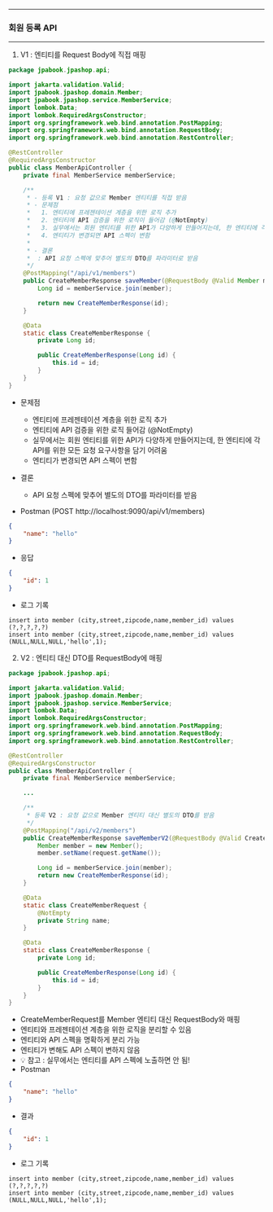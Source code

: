 -----
### 회원 등록 API
-----
1. V1 : 엔티티를 Request Body에 직접 매핑
```java
package jpabook.jpashop.api;

import jakarta.validation.Valid;
import jpabook.jpashop.domain.Member;
import jpabook.jpashop.service.MemberService;
import lombok.Data;
import lombok.RequiredArgsConstructor;
import org.springframework.web.bind.annotation.PostMapping;
import org.springframework.web.bind.annotation.RequestBody;
import org.springframework.web.bind.annotation.RestController;

@RestController
@RequiredArgsConstructor
public class MemberApiController {
    private final MemberService memberService;

    /**
     * - 등록 V1 : 요청 값으로 Member 엔티티를 직접 받음
     * - 문제점
     *   1. 엔티티에 프레젠테이션 계층을 위한 로직 추가
     *   2. 엔티티에 API 검증을 위한 로직이 들어감 (@NotEmpty)
     *   3. 실무에서는 회원 엔티티를 위한 API가 다양하게 만들어지는데, 한 엔티티에 각 API를 위한 모든 요청 요구사항을 담기는 어려움
     *   4. 엔티티가 변경되면 API 스펙이 변함
     *   
     * - 결론
     *  : API 요청 스펙에 맞추어 별도의 DTO를 파라미터로 받음
     */
    @PostMapping("/api/v1/members")
    public CreateMemberResponse saveMember(@RequestBody @Valid Member member) {
        Long id = memberService.join(member);

        return new CreateMemberResponse(id);
    }

    @Data
    static class CreateMemberResponse {
        private Long id;

        public CreateMemberResponse(Long id) {
            this.id = id;
        }
    }
}
```

   - 문제점
     + 엔티티에 프레젠테이션 계층을 위한 로직 추가
     + 엔티티에 API 검증을 위한 로직 들어감 (@NotEmpty)
     + 실무에서는 회원 엔티티를 위한 API가 다양하게 만들어지는데, 한 엔티티에 각 API를 위한 모든 요청 요구사항을 담기 어려움
     + 엔티티가 변경되면 API 스펙이 변함

   - 결론
     + API 요청 스펙에 맞추어 별도의 DTO를 파라미터를 받음

   - Postman (POST http://localhost:9090/api/v1/members)
```json
{
    "name": "hello"
}
```
   - 응답
```json
{
    "id": 1
}
```
  - 로그 기록
```
insert into member (city,street,zipcode,name,member_id) values (?,?,?,?,?)
insert into member (city,street,zipcode,name,member_id) values (NULL,NULL,NULL,'hello',1);
```

2. V2 : 엔티티 대신 DTO를 RequestBody에 매핑
```java
package jpabook.jpashop.api;

import jakarta.validation.Valid;
import jpabook.jpashop.domain.Member;
import jpabook.jpashop.service.MemberService;
import lombok.Data;
import lombok.RequiredArgsConstructor;
import org.springframework.web.bind.annotation.PostMapping;
import org.springframework.web.bind.annotation.RequestBody;
import org.springframework.web.bind.annotation.RestController;

@RestController
@RequiredArgsConstructor
public class MemberApiController {
    private final MemberService memberService;

    ...

    /**
     * 등록 V2 : 요청 값으로 Member 엔티티 대신 별도의 DTO를 받음
     */
    @PostMapping("/api/v2/members")
    public CreateMemberResponse saveMemberV2(@RequestBody @Valid CreateMemberRequest request) {
        Member member = new Member();
        member.setName(request.getName());

        Long id = memberService.join(member);
        return new CreateMemberResponse(id);
    }

    @Data
    static class CreateMemberRequest {
        @NotEmpty
        private String name;
    }

    @Data
    static class CreateMemberResponse {
        private Long id;

        public CreateMemberResponse(Long id) {
            this.id = id;
        }
    }
}
```
  - CreateMemberRequest를 Member 엔티티 대신 RequestBody와 매핑
  - 엔티티와 프레젠테이션 계층을 위한 로직을 분리할 수 있음
  - 엔티티와 API 스펙을 명확하게 분리 가능
  - 엔티티가 변해도 API 스펙이 변하지 않음
  - 💡 참고 : 실무에서는 엔티티를 API 스펙에 노출하면 안 됨!
  - Postman
```json
{
    "name": "hello"
}
```
  - 결과
```json
{
    "id": 1
}
```
  - 로그 기록
```
insert into member (city,street,zipcode,name,member_id) values (?,?,?,?,?)
insert into member (city,street,zipcode,name,member_id) values (NULL,NULL,NULL,'hello',1);
```
